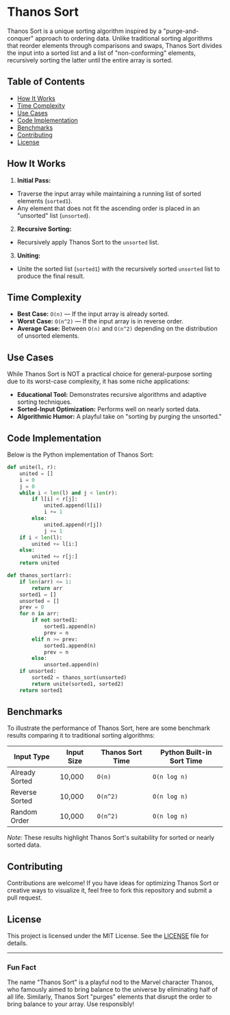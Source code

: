 # Thanos Sort

Thanos Sort is a unique sorting algorithm inspired by a "purge-and-conquer" approach to ordering data. Unlike traditional sorting algorithms that reorder elements through comparisons and swaps, Thanos Sort divides the input into a sorted list and a list of "non-conforming" elements, recursively sorting the latter until the entire array is sorted.

## Table of Contents

- [How It Works](#how-it-works)
- [Time Complexity](#time-complexity)
- [Use Cases](#use-cases)
- [Code Implementation](#code-implementation)
- [Benchmarks](#benchmarks)
- [Contributing](#contributing)
- [License](#license)

## How It Works

1. **Initial Pass:**
  
  - Traverse the input array while maintaining a running list of sorted elements (`sorted1`).
  - Any element that does not fit the ascending order is placed in an "unsorted" list (`unsorted`).
2. **Recursive Sorting:**
  
  - Recursively apply Thanos Sort to the `unsorted` list.
3. **Uniting:**
  
  - Unite the sorted list (`sorted1`) with the recursively sorted `unsorted` list to produce the final result.

## Time Complexity

- **Best Case:** `O(n)` — If the input array is already sorted.
- **Worst Case:** `O(n^2)` — If the input array is in reverse order.
- **Average Case:** Between `O(n)` and `O(n^2)` depending on the distribution of unsorted elements.

## Use Cases

While Thanos Sort is NOT a practical choice for general-purpose sorting due to its worst-case complexity, it has some niche applications:

- **Educational Tool:** Demonstrates recursive algorithms and adaptive sorting techniques.
- **Sorted-Input Optimization:** Performs well on nearly sorted data.
- **Algorithmic Humor:** A playful take on "sorting by purging the unsorted."

## Code Implementation

Below is the Python implementation of Thanos Sort:

```python
def unite(l, r):
    united = []
    i = 0
    j = 0
    while i < len(l) and j < len(r):
        if l[i] < r[j]:
            united.append(l[i])
            i += 1
        else:
            united.append(r[j])
            j += 1
    if i < len(l):
        united += l[i:]
    else:
        united += r[j:]
    return united

def thanos_sort(arr):
    if len(arr) <= 1:
        return arr
    sorted1 = []
    unsorted = []
    prev = 0
    for n in arr:
        if not sorted1:
            sorted1.append(n)
            prev = n
        elif n >= prev:
            sorted1.append(n)
            prev = n
        else:
            unsorted.append(n)
    if unsorted:
        sorted2 = thanos_sort(unsorted)
        return unite(sorted1, sorted2)
    return sorted1
```

## Benchmarks

To illustrate the performance of Thanos Sort, here are some benchmark results comparing it to traditional sorting algorithms:

| Input Type | Input Size | Thanos Sort Time | Python Built-in Sort Time |
| --- | --- | --- | --- |
| Already Sorted | 10,000 | `O(n)` | `O(n log n)` |
| Reverse Sorted | 10,000 | `O(n^2)` | `O(n log n)` |
| Random Order | 10,000 | `O(n^2)` | `O(n log n)` |

*Note:* These results highlight Thanos Sort's suitability for sorted or nearly sorted data.

## Contributing

Contributions are welcome! If you have ideas for optimizing Thanos Sort or creative ways to visualize it, feel free to fork this repository and submit a pull request.

## License

This project is licensed under the MIT License. See the [LICENSE](LICENSE) file for details.

---

### Fun Fact

The name "Thanos Sort" is a playful nod to the Marvel character Thanos, who famously aimed to bring balance to the universe by eliminating half of all life. Similarly, Thanos Sort "purges" elements that disrupt the order to bring balance to your array. Use responsibly!
